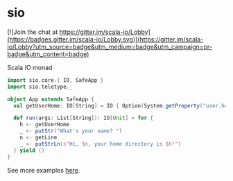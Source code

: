 # sio

[![Join the chat at https://gitter.im/scala-io/Lobby](https://badges.gitter.im/scala-io/Lobby.svg)](https://gitter.im/scala-io/Lobby?utm_source=badge&utm_medium=badge&utm_campaign=pr-badge&utm_content=badge)

Scala IO monad

```scala
import sio.core.{ IO, SafeApp }
import sio.teletype._

object App extends SafeApp {
  val getUserHome: IO[String] = IO { Option(System.getProperty("user.home")).get }

  def run(args: List[String]): IO[Unit] = for {
    h <- getUserHome
    _ <- putStr("What's your name? ")
    n <- getLine
    _ <- putStrLn(s"Hi, $n, your home directory is $h!")
  } yield ()
}
```

See more examples [here](https://github.com/alexknvl/sio/tree/master/example/src/main/scala).

